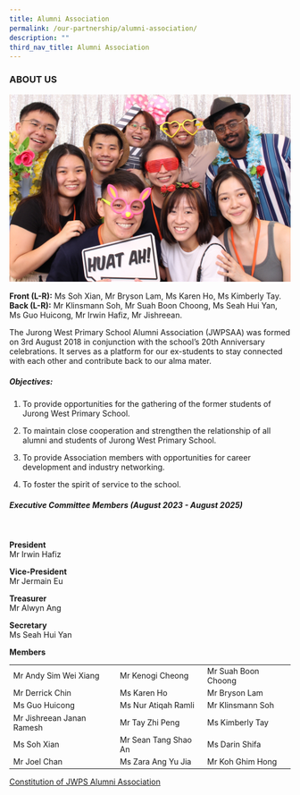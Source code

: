 ```yaml
---
title: Alumni Association
permalink: /our-partnership/alumni-association/
description: ""
third_nav_title: Alumni Association
---
```

### ABOUT US

![](/images/JWPS%20Family/2023%20Mar%20Alumi.jpg)

**Front (L-R):** Ms Soh Xian, Mr Bryson Lam, Ms Karen Ho, Ms Kimberly Tay.<br>
**Back (L-R):** Mr Klinsmann Soh, Mr Suah Boon Choong, Ms Seah Hui Yan, Ms Guo Huicong, Mr Irwin Hafiz, Mr Jishreean.

  
The Jurong West Primary School Alumni Association (JWPSAA) was formed on 3rd August 2018 in conjunction with the school’s 20th Anniversary celebrations. It serves as a platform for our ex-students to stay connected with each other and contribute back to our alma mater.

##### Objectives:

1.  To provide opportunities for the gathering of the former students of Jurong West Primary School.
    
2.  To maintain close cooperation and strengthen the relationship of all alumni and students of Jurong West Primary School.
    
3.  To provide Association members with opportunities for career development and industry networking.
    
4.  To foster the spirit of service to the school.
    
##### Executive Committee Members (August 2023 - August 2025)

<br>



**President**
<br>
Mr Irwin Hafiz
<br>

**Vice-President**
<br>
Mr Jermain Eu
<br>

**Treasurer**
<br>
Mr Alwyn Ang
<br>

**Secretary**
<br>
Ms Seah Hui Yan
<br>


**Members**
<br>

|  |  |  |
| -------- | -------- | -------- |
| Mr Andy Sim Wei Xiang     | Mr Kenogi Cheong     | Mr Suah Boon Choong    |
| Mr Derrick Chin | Ms Karen Ho | Mr Bryson Lam |
| Ms Guo Huicong  | Ms Nur Atiqah Ramli | Mr Klinsmann Soh  |
| Mr Jishreean Janan Ramesh  | Mr Tay Zhi Peng  | Ms Kimberly Tay |
| Ms Soh Xian |  Mr Sean Tang Shao An  |  Ms Darin Shifa |
| Mr Joel Chan | Ms Zara Ang Yu Jia |  Mr Koh Ghim Hong |<br>





[Constitution of JWPS Alumni Association](/files/Alumni/Constitution%20of%20JWPS%20Alumni%20Association.pdf)
